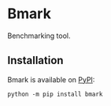 # Bmark

Benchmarking tool.

## Installation

Bmark is available on [PyPI](https://pypi.org/project/bmark/):

```console
python -m pip install bmark
```
